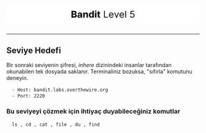 # ![Bandit Level 5](https://github.com/YunusEmreAlps/Scenarios/blob/master/ctf-bandit/assets/Bandit5.png?raw=true)

---

## Seviye Hedefi

Bir sonraki seviyenin şifresi, *inhere* dizinindeki insanlar tarafından okunabilen tek dosyada saklanır. Terminaliniz bozuksa, "sıfırla" komutunu deneyin.

``` {.sh}
  - Host: bandit.labs.overthewire.org
  - Port: 2220
```

### Bu seviyeyi çözmek için ihtiyaç duyabileceğiniz komutlar

``` {.sh}
  ls , cd , cat , file , du , find
```
